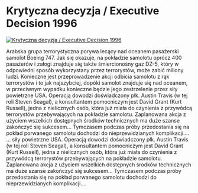 Krytyczna decyzja / Executive Decision 1996 
=============
[![Krytyczna decyzja / Executive Decision 1996 ](http://vidos.pl/images/player.gif)](http://vidos.pl/krytyczna-decyzja-executive-decision-1996)

 Arabska grupa terrorystyczna porywa lecący nad oceanem pasażerski samolot Boeing 747. Jak się okazuje, na pokładzie samolotu oprócz 400 pasażerów i załogi znajduje się także śmiercionośny gaz DZ-5, który w odpowiedni sposób wykorzystany przez terrorystów, może zabić miliony ludzi. Konieczne jest przeprowadzenie akcji odbicia samolotu z rąk terrorystów i to jak najszybciej, dopóki samolot znajduje się nad oceanem, w przeciwnym wypadku konieczne będzie jego zestrzelenie przez siły powietrzne USA. Operacją dowodzi doświadczony płk. Austin Travis (w tej roli Steven Seagal), a konsultantem pomocniczym jest David Grant (Kurt Russell), jedna z nielicznych osób, która już miała do czynienia z przywódcą terrorystów przebywających na pokładzie samolotu. Zaplanowana akcja z użyciem wszelkich dostępnych środków technicznych ma duże szanse zakończyć się sukcesem... Tymczasem podczas próby przedostania się na pokład porwanego samolotu dochodzi do nieprzewidzianych komplikacji....  ... siły powietrzne USA. Operacją dowodzi doświadczony płk. Austin Travis (w tej roli Steven Seagal), a konsultantem pomocniczym jest David Grant (Kurt Russell), jedna z nielicznych osób, która już miała do czynienia z przywódcą terrorystów przebywających na pokładzie samolotu. Zaplanowana akcja z użyciem wszelkich dostępnych środków technicznych ma duże szanse zakończyć się sukcesem... Tymczasem podczas próby przedostania się na pokład porwanego samolotu dochodzi do nieprzewidzianych komplikacji....
